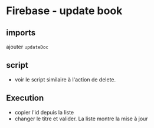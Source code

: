 # Firebase  - update book

## imports 
 ajouter `updateDoc`

## script
- voir le script similaire à l'action de delete.

## Execution
- copier l'id depuis la liste
- changer le titre et valider. La liste montre la mise à jour